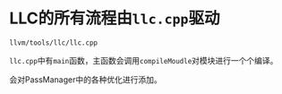 # LLC的所有流程由`llc.cpp`驱动

`llvm/tools/llc/llc.cpp`



`llc.cpp`中有`main`函数，主函数会调用`compileMoudle`对模块进行一个个编译。

会对PassManager中的各种优化进行添加。



